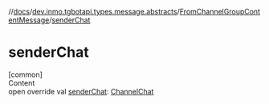//[docs](../../../index.md)/[dev.inmo.tgbotapi.types.message.abstracts](../index.md)/[FromChannelGroupContentMessage](index.md)/[senderChat](sender-chat.md)



# senderChat  
[common]  
Content  
open override val [senderChat](sender-chat.md): [ChannelChat](../../dev.inmo.tgbotapi.types.chat.abstracts/-channel-chat/index.md)  



